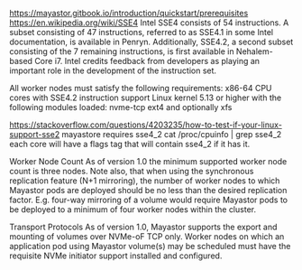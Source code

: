 https://mayastor.gitbook.io/introduction/quickstart/prerequisites
https://en.wikipedia.org/wiki/SSE4
Intel SSE4 consists of 54 instructions. A subset consisting of 47 instructions, referred to as SSE4.1 in some Intel documentation, is available in Penryn. Additionally, SSE4.2, a second subset consisting of the 7 remaining instructions, is first available in Nehalem-based Core i7. Intel credits feedback from developers as playing an important role in the development of the instruction set.

All worker nodes must satisfy the following requirements:
x86-64 CPU cores with SSE4.2 instruction support
Linux kernel 5.13 or higher with the following modules loaded:
nvme-tcp
ext4 and optionally xfs

https://stackoverflow.com/questions/4203235/how-to-test-if-your-linux-support-sse2
mayastore requires sse4_2
cat /proc/cpuinfo | grep sse4_2 
each core will have a flags tag that will contain sse4_2 if it has it.

Worker Node Count
As of version 1.0 the minimum supported worker node count is three nodes.
Note also, that when using the synchronous replication feature (N+1 mirroring), the number of worker nodes to which Mayastor pods are deployed should be no less than the desired replication factor. E.g. four-way mirroring of a volume would require Mayastor pods to be deployed to a minimum of four worker nodes within the cluster.

Transport Protocols
As of version 1.0, Mayastor supports the export and mounting of volumes over NVMe-oF TCP only. Worker nodes on which an application pod using Mayastor volume(s) may be scheduled must have the requisite NVMe initiator support installed and configured.